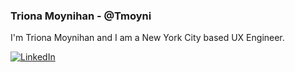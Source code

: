 ### Triona Moynihan - @Tmoyni
I'm Triona Moynihan and I am a New York City based UX Engineer.
<br>



<div>
  <a href="https://www.linkedin.com/in/trionamoynihan/">
  <img src="https://img.shields.io/badge/-LinkedIn-%233781da" alt="LinkedIn"/></a> 
</div>
<br>



<!--
**Tmoyni/Tmoyni** is a ✨ _special_ ✨ repository because its `README.md` (this file) appears on your GitHub profile.

Here are some ideas to get you started:

- 🔭 I’m currently working on ...
- 🌱 I’m currently learning ...
- 👯 I’m looking to collaborate on ...
- 🤔 I’m looking for help with ...
- 💬 Ask me about ...
- 📫 How to reach me: ...
- 😄 Pronouns: ...
- ⚡ Fun fact: ...
-->

